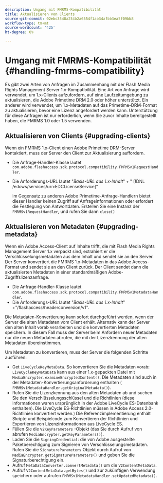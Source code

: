 ```yaml
---
description: Umgang mit FMRMS-Kompatibilität
title: Aktualisieren von Clients
source-git-commit: 02ebc3548a254b2a6554f1ab34afbb3ea5f09bb8
workflow-type: tm+mt
source-wordcount: '425'
ht-degree: 0%

---
```


# Umgang mit FMRMS-Kompatibilität {#handling-fmrms-compatibility}

Es gibt zwei Arten von Anfragen im Zusammenhang mit der Flash Media Rights Management Server 1.x-Kompatibilität. Eine Art von Anfrage wird verwendet, um 1.x-Clients aufzufordern, auf eine Laufzeitumgebung zu aktualisieren, die Adobe Primetime DRM 2.0 oder höher unterstützt. Ein anderer wird verwendet, um 1.x-Metadaten auf das Primetime-DRM-Format zu aktualisieren, bevor eine Lizenz angefordert werden kann. Unterstützung für diese Anfragen ist nur erforderlich, wenn Sie zuvor Inhalte bereitgestellt haben, die FMRMS 1.0 oder 1.5 verwenden.

## Aktualisieren von Clients {#upgrading-clients}

Wenn ein FMRMS 1.x-Client einen Adobe Primetime DRM-Server kontaktiert, muss der Server den Client zur Aktualisierung auffordern.

* Die Anfrage-Handler-Klasse lautet `com.adobe.flashaccess.sdk.protocol.compatibility.FMRMSv1RequestHandler`.
* Die Anforderungs-URL lautet &quot;*Basis-URL aus 1.x-Inhalt*&quot; + &quot; [!DNL /edcws/services/urn:EDCLicenseService]&quot;

  Im Gegensatz zu anderen Adobe Primetime-Anfrage-Handlern bietet dieser Handler keinen Zugriff auf Anfrageinformationen oder erfordert die Festlegung von Antwortdaten. Erstellen Sie eine Instanz der `FMRMSv1RequestHandler`, und rufen Sie dann `close()`

## Aktualisieren von Metadaten {#upgrading-metadata}

Wenn ein Adobe Access-Client auf Inhalte trifft, die mit Flash Media Rights Management Server 1.x verpackt sind, extrahiert er die Verschlüsselungsmetadaten aus dem Inhalt und sendet sie an den Server. Der Server konvertiert die FMRMS 1.x-Metadaten in das Adobe Access-Format und sendet sie an den Client zurück. Der Client sendet dann die aktualisierten Metadaten in einer standardmäßigen Adobe-Zugriffslizenzanfrage.

* Die Anfrage-Handler-Klasse lautet `com.adobe.flashaccess.sdk.protocol.compatibility.FMRMSv1MetadataHandler`.
* Die Anforderungs-URL lautet &quot;*Basis-URL aus 1.x-Inhalt*&quot; +&quot;/flashaccess/headerconversion/v1&quot;.

Die Metadaten-Konvertierung kann sofort durchgeführt werden, wenn der Server die alten Metadaten vom Client erhält. Alternativ kann der Server den alten Inhalt vorab verarbeiten und die konvertierten Metadaten speichern. In diesem Fall muss der Server beim Anfordern neuer Metadaten nur die neuen Metadaten abrufen, die mit der Lizenzkennung der alten Metadaten übereinstimmen.

Um Metadaten zu konvertieren, muss der Server die folgenden Schritte ausführen:

* Get `LiveCycleKeyMetaData`. So konvertieren Sie die Metadaten vorab: `LiveCycleKeyMetaData` kann aus einer 1.x-gepackten Datei mit `MediaEncrypter.examineEncryptedContent()`. Die Metadaten sind auch in der Metadaten-Konvertierungsanforderung enthalten ( `FMRMSv1MetadataHandler.getOriginalMetadata()`).
* Rufen Sie die Lizenzkennung aus den alten Metadaten ab und suchen Sie den Verschlüsselungsschlüssel und die Richtlinien (diese Informationen waren ursprünglich in der Adobe LiveCycle ES-Datenbank enthalten). Die LiveCycle ES-Richtlinien müssen in Adobe Access 2.0-Richtlinien konvertiert werden.) Die Referenzimplementierung enthält Skripte und Beispielcode zum Konvertieren der Richtlinien und Exportieren von Lizenzinformationen aus LiveCycle ES.
* Füllen Sie die `V2KeyParameters` -Objekt (das Sie durch Aufruf von abrufen `MediaEncrypter.getKeyParameters()`).
* Laden Sie die `SigningCredential`: die von Adobe ausgestellte Paketberechtigung zum Signieren von Verschlüsselungsmetadaten. Rufen Sie die `SignatureParameters` Objekt durch Aufruf von `MediaEncrypter.getSignatureParameters()` und geben Sie die Signaturberechtigung ein.
* Aufruf `MetaDataConverter.convertMetadata()` um die `V2ContentMetaData`.
* Aufruf `V2ContentMetaData.getBytes()` und zur zukünftigen Verwendung speichern oder aufrufen `FMRMSv1MetadataHandler.setUpdatedMetadata()`.
